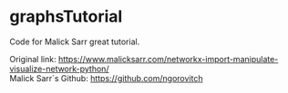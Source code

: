 # graphsTutorial
Code for Malick Sarr great tutorial.

Original link: https://www.malicksarr.com/networkx-import-manipulate-visualize-network-python/ <br>
Malick Sarr´s Github: https://github.com/ngorovitch

